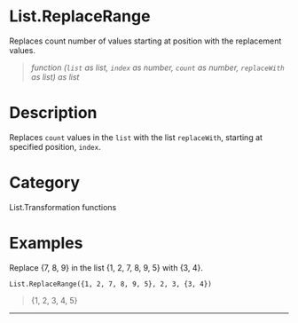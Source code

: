 ﻿# List.ReplaceRange
Replaces count number of values starting at position with the replacement values.
> _function (<code>list</code> as list, <code>index</code> as number, <code>count</code> as number, <code>replaceWith</code> as list) as list_
# Description 
Replaces <code>count</code> values in the <code>list</code> with the list <code>replaceWith</code>, starting at specified position, <code>index</code>.

# Category 
List.Transformation functions
# Examples 
Replace {7, 8, 9} in the list {1, 2, 7, 8, 9, 5} with {3, 4}.
```
List.ReplaceRange({1, 2, 7, 8, 9, 5}, 2, 3, {3, 4})
```
> {1, 2, 3, 4, 5}
***
